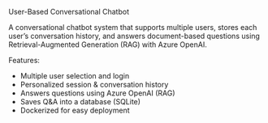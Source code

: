 User-Based Conversational Chatbot

A conversational chatbot system that supports multiple users, stores each user’s conversation history, and answers document-based questions using Retrieval-Augmented Generation (RAG) with Azure OpenAI.

Features:

- Multiple user selection and login
- Personalized session & conversation history
- Answers questions using Azure OpenAI (RAG)
- Saves Q&A into a database (SQLite)
- Dockerized for easy deployment
